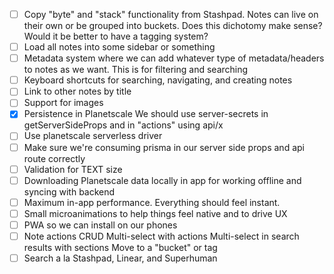 - [ ] Copy "byte" and "stack" functionality from Stashpad. Notes can live on their own or be grouped into buckets. Does this dichotomy make sense? Would it be better to have a tagging system?
- [ ] Load all notes into some sidebar or something
- [ ] Metadata system where we can add whatever type of metadata/headers to notes as we want. This is for filtering and searching
- [ ] Keyboard shortcuts for searching, navigating, and creating notes
- [ ] Link to other notes by title
- [ ] Support for images
- [X] Persistence in Planetscale
      We should use server-secrets in getServerSideProps and in "actions" using api/x
- [ ] Use planetscale serverless driver
- [ ] Make sure we're consuming prisma in our server side props and api route correctly
- [ ] Validation for TEXT size
- [ ] Downloading Planetscale data locally in app for working offline and syncing with backend
- [ ] Maximum in-app performance. Everything should feel instant.
- [ ] Small microanimations to help things feel native and to drive UX
- [ ] PWA so we can install on our phones
- [ ] Note actions
      CRUD
      Multi-select with actions
      Multi-select in search results with sections
      Move to a "bucket" or tag
- [ ] Search a la Stashpad, Linear, and Superhuman